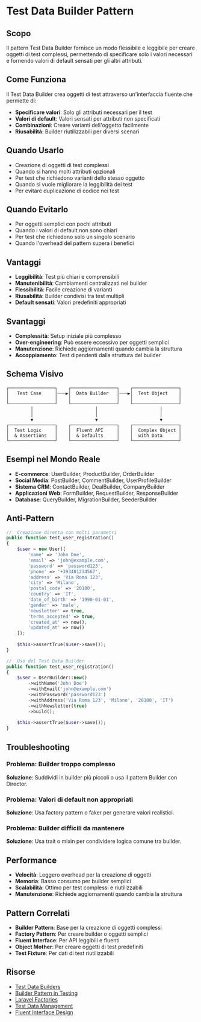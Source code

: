# Test Data Builder Pattern

## Scopo

Il pattern Test Data Builder fornisce un modo flessibile e leggibile per creare oggetti di test complessi, permettendo di specificare solo i valori necessari e fornendo valori di default sensati per gli altri attributi.

## Come Funziona

Il Test Data Builder crea oggetti di test attraverso un'interfaccia fluente che permette di:
- **Specificare valori**: Solo gli attributi necessari per il test
- **Valori di default**: Valori sensati per attributi non specificati
- **Combinazioni**: Creare varianti dell'oggetto facilmente
- **Riusabilità**: Builder riutilizzabili per diversi scenari

## Quando Usarlo

- Creazione di oggetti di test complessi
- Quando si hanno molti attributi opzionali
- Per test che richiedono varianti dello stesso oggetto
- Quando si vuole migliorare la leggibilità dei test
- Per evitare duplicazione di codice nei test

## Quando Evitarlo

- Per oggetti semplici con pochi attributi
- Quando i valori di default non sono chiari
- Per test che richiedono solo un singolo scenario
- Quando l'overhead del pattern supera i benefici

## Vantaggi

- **Leggibilità**: Test più chiari e comprensibili
- **Manutenibilità**: Cambiamenti centralizzati nel builder
- **Flessibilità**: Facile creazione di varianti
- **Riusabilità**: Builder condivisi tra test multipli
- **Default sensati**: Valori predefiniti appropriati

## Svantaggi

- **Complessità**: Setup iniziale più complesso
- **Over-engineering**: Può essere eccessivo per oggetti semplici
- **Manutenzione**: Richiede aggiornamenti quando cambia la struttura
- **Accoppiamento**: Test dipendenti dalla struttura del builder

## Schema Visivo

```
┌─────────────────┐    ┌─────────────────┐    ┌─────────────────┐
│   Test Case     │───▶│  Data Builder   │───▶│  Test Object    │
│                 │    │                 │    │                 │
└─────────────────┘    └─────────────────┘    └─────────────────┘
         │                       │                       │
         │                       │                       │
         ▼                       ▼                       ▼
┌─────────────────┐    ┌─────────────────┐    ┌─────────────────┐
│  Test Logic     │    │  Fluent API     │    │  Complex Object │
│  & Assertions   │    │  & Defaults     │    │  with Data      │
└─────────────────┘    └─────────────────┘    └─────────────────┘
```

## Esempi nel Mondo Reale

- **E-commerce**: UserBuilder, ProductBuilder, OrderBuilder
- **Social Media**: PostBuilder, CommentBuilder, UserProfileBuilder
- **Sistema CRM**: ContactBuilder, DealBuilder, CompanyBuilder
- **Applicazioni Web**: FormBuilder, RequestBuilder, ResponseBuilder
- **Database**: QueryBuilder, MigrationBuilder, SeederBuilder

## Anti-Pattern

```php
//  Creazione diretta con molti parametri
public function test_user_registration()
{
    $user = new User([
        'name' => 'John Doe',
        'email' => 'john@example.com',
        'password' => 'password123',
        'phone' => '+393401234567',
        'address' => 'Via Roma 123',
        'city' => 'Milano',
        'postal_code' => '20100',
        'country' => 'IT',
        'date_of_birth' => '1990-01-01',
        'gender' => 'male',
        'newsletter' => true,
        'terms_accepted' => true,
        'created_at' => now(),
        'updated_at' => now()
    ]);
    
    $this->assertTrue($user->save());
}

//  Uso del Test Data Builder
public function test_user_registration()
{
    $user = UserBuilder::new()
        ->withName('John Doe')
        ->withEmail('john@example.com')
        ->withPassword('password123')
        ->withAddress('Via Roma 123', 'Milano', '20100', 'IT')
        ->withNewsletter(true)
        ->build();
    
    $this->assertTrue($user->save());
}
```

## Troubleshooting

### Problema: Builder troppo complesso
**Soluzione**: Suddividi in builder più piccoli o usa il pattern Builder con Director.

### Problema: Valori di default non appropriati
**Soluzione**: Usa factory pattern o faker per generare valori realistici.

### Problema: Builder difficili da mantenere
**Soluzione**: Usa trait o mixin per condividere logica comune tra builder.

## Performance

- **Velocità**: Leggero overhead per la creazione di oggetti
- **Memoria**: Basso consumo per builder semplici
- **Scalabilità**: Ottimo per test complessi e riutilizzabili
- **Manutenzione**: Richiede aggiornamenti quando cambia la struttura

## Pattern Correlati

- **Builder Pattern**: Base per la creazione di oggetti complessi
- **Factory Pattern**: Per creare builder o oggetti semplici
- **Fluent Interface**: Per API leggibili e fluenti
- **Object Mother**: Per creare oggetti di test predefiniti
- **Test Fixture**: Per dati di test riutilizzabili

## Risorse

- [Test Data Builders](https://www.jamesshore.com/v2/blog/2011/testing-without-mocks)
- [Builder Pattern in Testing](https://refactoring.guru/design-patterns/builder)
- [Laravel Factories](https://laravel.com/docs/eloquent-factories)
- [Test Data Management](https://martinfowler.com/articles/nonDeterminism.html)
- [Fluent Interface Design](https://martinfowler.com/bliki/FluentInterface.html)
